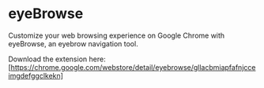 # eyeBrowse

Customize your web browsing experience on Google Chrome with eyeBrowse, an eyebrow navigation tool.

Download the extension here: [https://chrome.google.com/webstore/detail/eyebrowse/gllacbmiapfafnjcceimgdefggclkekn] 
